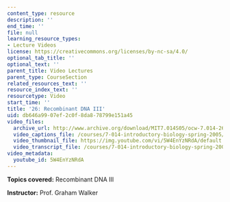 ```yaml
---
content_type: resource
description: ''
end_time: ''
file: null
learning_resource_types:
- Lecture Videos
license: https://creativecommons.org/licenses/by-nc-sa/4.0/
optional_tab_title: ''
optional_text: ''
parent_title: Video Lectures
parent_type: CourseSection
related_resources_text: ''
resource_index_text: ''
resourcetype: Video
start_time: ''
title: '26: Recombinant DNA III'
uid: db646a99-07ef-2c0f-8da8-78799e151a45
video_files:
  archive_url: http://www.archive.org/download/MIT7.014S05/ocw-7.014-26-13apr05-220k.mp4
  video_captions_file: /courses/7-014-introductory-biology-spring-2005/76767d9bc79955538057a8b7e9d44564_5W4EnYzNRdA.vtt
  video_thumbnail_file: https://img.youtube.com/vi/5W4EnYzNRdA/default.jpg
  video_transcript_file: /courses/7-014-introductory-biology-spring-2005/b852de589e423d6c981c419335fdc19b_5W4EnYzNRdA.pdf
video_metadata:
  youtube_id: 5W4EnYzNRdA
---
```


**Topics covered:** Recombinant DNA III  
  
**Instructor:** Prof. Graham Walker

